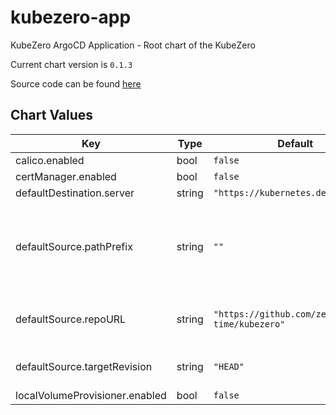 kubezero-app
============
KubeZero ArgoCD Application - Root chart of the KubeZero

Current chart version is `0.1.3`

Source code can be found [here](https://kubezero.com)



## Chart Values

| Key | Type | Default | Description |
|-----|------|---------|-------------|
| calico.enabled | bool | `false` |  |
| certManager.enabled | bool | `false` |  |
| defaultDestination.server | string | `"https://kubernetes.default.svc"` |  |
| defaultSource.pathPrefix | string | `""` | optional path prefix within repoURL to support eg. remote subtrees |
| defaultSource.repoURL | string | `"https://github.com/zero-down-time/kubezero"` | default repository for argocd applications |
| defaultSource.targetRevision | string | `"HEAD"` | default tracking of repoURL |
| localVolumeProvisioner.enabled | bool | `false` |  |

